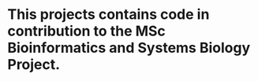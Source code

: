 # This projects contains code in contribution to the MSc Bioinformatics and Systems Biology Project. 

